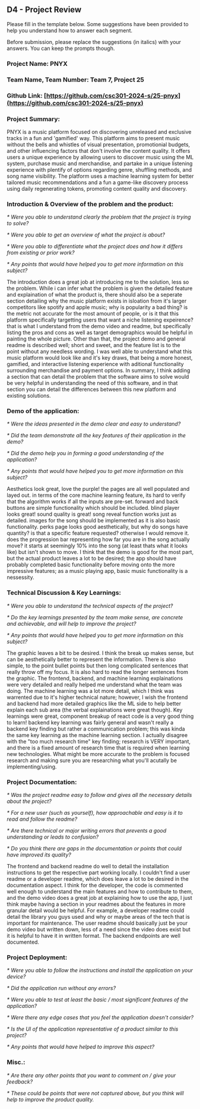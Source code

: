 ## D4 - Project Review

Please fill in the template below. Some suggestions have been provided to help you understand how to answer each segment.

Before submission, please replace the suggestions (in italics) with your answers. You can keep the prompts though.

### Project Name: PNYX
### Team Name, Team Number: Team 7, Project 25
### Github Link: [https://github.com/csc301-2024-s/25-pnyx](https://github.com/csc301-2024-s/25-pnyx)

### Project Summary:
PNYX is a music platform focused on discovering unreleased and exclusive tracks in a fun and 'gamified' way. This platform aims to present music without the bells and whistles of visual presentation, promotionial budgets, and other influencing factors that don't involve the content quality. It offers users a unique experience by allowing users to discover music using the ML system, purchase music and merchandise, and partake in a unique listening experience with plentify of options regarding genre, shuffling methods, and song name visibility. The platform uses a machine learning system for better tailored music recommendations and a fun a game-like discovery process using daily regenerating tokens, promoting content quality and discovery.

### Introduction & Overview of the problem and the product:
_* Were you able to understand clearly the problem that the project is trying to solve?_

_* Were you able to get an overview of what the project is about?_

_* Were you able to differentiate what the project does and how it differs from existing or prior work?_

_* Any points that would have helped you to get more information on this subject?_

The introduction does a great job at introducing me to the solution, less so the problem. While i can infer what the problem is given the detailed feature and explaination of what the product is, there should also be a seperate section detailing why the music platform exists in isloation from it's larger competitors like spotify and apple music; why is popularity a bad thing? is the metric not accurate for the most amount of people, or is it that this platform specifically targetting users that want a niche listening expeirence? that is what I understand from the demo video and readme, but specifically listing the pros and cons as well as target demographics would be helpful in painting the whole picture. Other than that, the project demo and general readme is described well; short and sweet, and the feature list is to the point without any needless wording. I was well able to understand what this music platform would look like and it's key draws, that being a more honest, gamified, and interactive listening experience with aditional functionality surrounding merchandise and payment options. In summary, I think adding a section that can detail the problem that the software aims to solve would be very helpful in understanding the need of this software, and in that section you can detail the differences between this new platform and existing solutions. 


### Demo of the application:
_* Were the ideas presented in the demo clear and easy to understand?_

_* Did the team demonstrate all the key features of their application in the demo?_

_* Did the demo help you in forming a good understanding of the application?_

_* Any points that would have helped you to get more information on this subject?_

Aesthetics look great, love the purple! the pages are all well populated and layed out. in terms of the core machine learning feature, its hard to verify that the algorithm works if all the inputs are pre-set. forward and back buttons are simple functionality which should be included. blind player looks great! sound quality is great! song reveal function works just as detailed. images for the song should be implemented as it is also basic functionality. perks page looks good aesthetically, but why do songs have quantity? is that a specific feature requested? otherwise I would remove it. does the progression bar representing how far you are in the song actually move? it starts at seemingly 10% into the song (at least thats what it looks like) but isn't shown to move. I think that the demo is good for the most part, but the actual product leaves a lot to be desired; the app should have probably completed basic functionality before moving onto the more impressive features; as a music playing app, basic music functionality is a nessessity.  

### Technical Discussion & Key Learnings:
_* Were you able to understand the technical aspects of the project?_

_* Do the key learnings presented by the team make sense, are concrete and achievable, and will help to improve the project?_

_* Any points that would have helped you to get more information on this subject?_

The graphic leaves a bit to be desired. I think the break up makes sense, but can be aesthetically better to represent the information. There is also simple, to the point bullet points but then long complicated sentences that really throw off my focus. It is also hard to read the longer sentences from the graphic. The frontend, backend, and machine learning explainations were very detailed and really helped me understand what the team was doing. The machine learning was a lot more detail, which I think was warrented due to it's higher technical nature; however, I wish the frontend and backend had more detailed graphics like the ML side to help better explain each sub area (the verbal explainations were great though). Key learnings were great, component breakup of react code is a very good thing to learn! backend key learning was fairly general and wasn't really a backend key finding but rather a communication problem; this was kinda the same key learning as the machine learning section. I actually disagree with the "too much research time" key finding; research is VERY important, and there is a fixed amount of research time that is required when learning new technologies. What might be more accurate to the problem is focused research and making sure you are researching what you'll acutally be implementing/using. 




### Project Documentation:
_* Was the project readme easy to follow and gives all the necessary details about the project?_

_* For a new user (such as yourself), how approachable and easy is it to read and follow the readme?_

_* Are there technical or major writing errors that prevents a good understanding or leads to confusion?_

_* Do you think there are gaps in the documentation or points that could have improved its quality?_

The frontend and backend readme do well to detail the installation instructions to get the respective part working locally. I couldn't find a user readme or a developer readme, which does leave a lot to be desired in the documentation aspect. I think for the developer, the code is commented well enough to understand the main features and how to contribute to them, and the demo video does a great job at explaining how to use the app, I just think maybe having a section in your readmes about the features in more granular detail would be helpful. For example, a developer readme could detail the library you guys used and why or maybe areas of the tech that is important for maintenance. The user readme should basically just be your demo video but written down, less of a need since the video does exist but it is helpful to have it in written format. The backend endpoints are well documented. 

### Project Deployment:
_* Were you able to follow the instructions and install the application on your device?_

_* Did the application run without any errors?_

_* Were you able to test at least the basic / most significant features of the application?_

_* Were there any edge cases that you feel the application doesn't consider?_

_* Is the UI of the application representative of a product similar to this project?_

_* Any points that would have helped to improve this aspect?_

### Misc.:
_* Are there any other points that you want to comment on / give your feedback?_

_* These could be points that were not captured above, but you think will help to improve the product quality._
